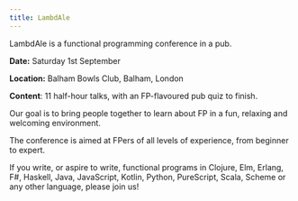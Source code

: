 ```yaml
---
title: LambdAle
---
```


LambdAle is a functional programming conference in a pub.

**Date:** Saturday 1st September

**Location:** Balham Bowls Club, Balham, London

**Content**: 11 half-hour talks, with an FP-flavoured pub quiz to finish.

Our goal is to bring people together to learn about FP in a fun, relaxing and welcoming environment.

The conference is aimed at FPers of all levels of experience, from beginner to expert.

If you write, or aspire to write, functional programs in Clojure, Elm, Erlang, F#, Haskell, Java, JavaScript, Kotlin, Python, PureScript, Scala, Scheme or any other language, please join us!
